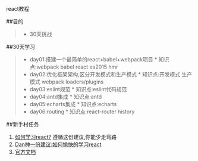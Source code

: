 react教程

##目的
>* 30天挑战

##30天学习
>* day01:搭建一个最简单的react+babel+webpack项目
    * 知识点:webpack babel react es2015 hmr
>* day02:优化框架架构,区分开发模式和生产模式
    * 知识点:开发模式 生产模式 webpack loaders/plugins
>* day03:eslint规范
    * 知识点:eslint代码规范
>* day04:antd集成
    * 知识点:antd
>* day05:echarts集成
    * 知识点:echarts
>* day06:routing
    * 知识点:react-router history

##新手村任务
1. [如何学习react?](https://github.com/petehunt/react-howto/blob/master/README-zh.md)
   遵循这份建议,你能少走弯路
2. [Dan神一份建议:如何愉快的学习react](https://cdn.rawgit.com/gaearon/react-makes-you-sad/1377b6a6cdc644adfea6bf238f06c75d33ed6f1e/fatigue.svg)
3. [官方文档](https://facebook.github.io/react/docs/getting-started.html)


